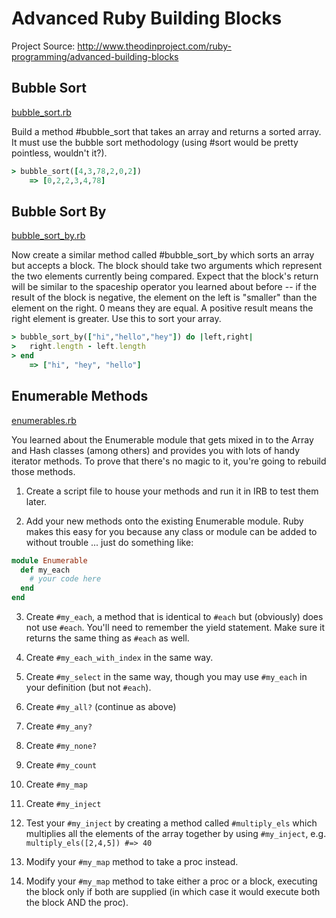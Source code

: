 # Advanced Ruby Building Blocks

Project Source: http://www.theodinproject.com/ruby-programming/advanced-building-blocks

## Bubble Sort

[bubble_sort.rb](https://github.com/craftykate/odin-project/blob/master/Chapter_03-Advanced_Ruby/ch03_advanced_building_blocks/bubble_sort.rb)

Build a method #bubble_sort that takes an array and returns a sorted array. It must use the bubble sort methodology (using #sort would be pretty pointless, wouldn't it?).

```ruby
> bubble_sort([4,3,78,2,0,2])
    => [0,2,2,3,4,78]
```

## Bubble Sort By

[bubble_sort_by.rb](https://github.com/craftykate/odin-project/blob/master/Chapter_03-Advanced_Ruby/ch03_advanced_building_blocks/bubble_sort_by.rb)

Now create a similar method called #bubble_sort_by which sorts an array but accepts a block. The block should take two arguments which represent the two elements currently being compared. Expect that the block's return will be similar to the spaceship operator you learned about before -- if the result of the block is negative, the element on the left is "smaller" than the element on the right. 0 means they are equal. A positive result means the right element is greater. Use this to sort your array.

```ruby
> bubble_sort_by(["hi","hello","hey"]) do |left,right|
>   right.length - left.length
> end
	=> ["hi", "hey", "hello"]
```

## Enumerable Methods

[enumerables.rb](https://github.com/craftykate/odin-project/blob/master/Chapter_03-Advanced_Ruby/ch03_advanced_building_blocks/enumerables.rb)

You learned about the Enumerable module that gets mixed in to the Array and Hash classes (among others) and provides you with lots of handy iterator methods. To prove that there's no magic to it, you're going to rebuild those methods.

1. Create a script file to house your methods and run it in IRB to test them later.

2. Add your new methods onto the existing Enumerable module. Ruby makes this easy for you because any class or module can be added to without trouble ... just do something like:

```ruby
module Enumerable
  def my_each
    # your code here
  end
end
```

3. Create `#my_each`, a method that is identical to `#each` but (obviously) does not use `#each`. You'll need to remember the yield statement. Make sure it returns the same thing as `#each` as well.

4. Create `#my_each_with_index` in the same way.

5. Create `#my_select` in the same way, though you may use `#my_each` in your definition (but not `#each`).

6. Create `#my_all?` (continue as above)

7. Create `#my_any?`

8. Create `#my_none?`

9. Create `#my_count`

10. Create `#my_map`

11. Create `#my_inject`

12. Test your `#my_inject` by creating a method called `#multiply_els` which multiplies all the elements of the array together by using `#my_inject`, e.g. `multiply_els([2,4,5]) #=> 40`

13. Modify your `#my_map` method to take a proc instead.

14. Modify your `#my_map` method to take either a proc or a block, executing the block only if both are supplied (in which case it would execute both the block AND the proc).


